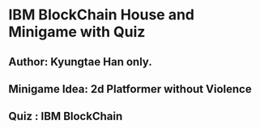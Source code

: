 # IBM BlockChain House and Minigame with Quiz 
## Author: Kyungtae Han only.  
## Minigame Idea: 2d Platformer without Violence 
## Quiz : IBM BlockChain 
